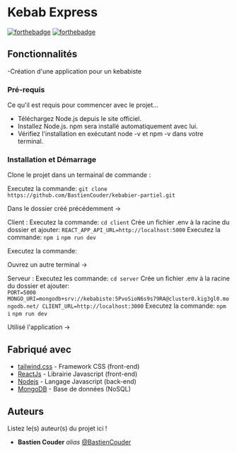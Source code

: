 # Kebab Express

[![forthebadge](https://forthebadge.com/images/badges/made-with-javascript.svg)](https://forthebadge.com)
[![forthebadge](https://forthebadge.com/images/badges/for-you.svg)](https://forthebadge.com)

## Fonctionnalités

-Création d'une application pour un kebabiste

### Pré-requis

Ce qu'il est requis pour commencer avec le projet...

- Téléchargez Node.js depuis le site officiel.
- Installez Node.js. npm sera installé automatiquement avec lui.
- Vérifiez l'installation en exécutant node -v et npm -v dans votre terminal.

### Installation et Démarrage
Clone le projet dans un termainal de commande :

Executez la commande: ``git clone https://github.com/BastienCouder/kebabier-partiel.git``

Dans le dossier créé précédemment ->

Client : 
Executez la commande: ``cd client``
Crée un fichier .env à la racine du dossier et ajouter:   ``REACT_APP_API_URL=http://localhost:5000``
Executez la commande: ``npm i`` ``npm run dev``

Executez la commande: 

Ouvrez un autre terminal ->

Serveur :
Executez les commande: ``cd server``
Crée un fichier .env à la racine du dossier et ajouter:  
``
PORT=5000
MONGO_URI=mongodb+srv://kebabiste:5PvoSioN6s9s79RA@cluster0.kig3gl0.mongodb.net/
CLIENT_URL=http://localhost:3000
``
Executez la commande: ``npm i`` ``npm run dev``

Utilisé l'application ->

## Fabriqué avec

* [tailwind.css](tailwindcss.com) - Framework CSS (front-end)
* [ReactJs](https://fr.legacy.reactjs.org/)  - Librairie Javascript (front-end)
* [Nodejs](https://nodejs.org/en/docs) - Langage Javascript (back-end)
* [MongoDB](https://www.mongodb.com/fr-fr) - Base de données (NoSQL)

## Auteurs
Listez le(s) auteur(s) du projet ici !
* **Bastien Couder** _alias_ [@BastienCouder](https://github.com/BastienCOuder)

